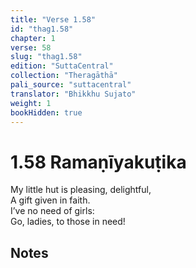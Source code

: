 ```yaml
---
title: "Verse 1.58"
id: "thag1.58"
chapter: 1
verse: 58
slug: "thag1.58"
edition: "SuttaCentral"
collection: "Theragāthā"
pali_source: "suttacentral"
translator: "Bhikkhu Sujato"
weight: 1
bookHidden: true
---
```


# 1.58 Ramaṇīyakuṭika

My little hut is pleasing, delightful,  
A gift given in faith.  
I’ve no need of girls:  
Go, ladies, to those in need!  

## Notes